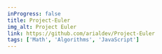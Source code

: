 ```yaml
---
inProgress: false
title: Project-Euler
img_alt: Project Euler
link: https://github.com/arialdev/Project-Euler
tags: ['Math', 'Algorithms', 'JavaScript']
---
```

